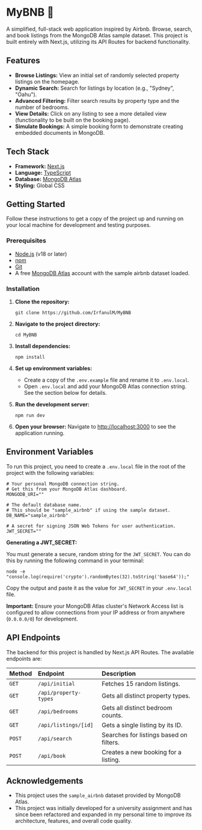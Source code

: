 # MyBNB 🏡

A simplified, full-stack web application inspired by Airbnb. Browse, search, and book listings from the MongoDB Atlas sample dataset. This project is built entirely with Next.js, utilizing its API Routes for backend functionality.




## Features
* **Browse Listings:** View an initial set of randomly selected property listings on the homepage.
* **Dynamic Search:** Search for listings by location (e.g., "Sydney", "Oahu").
* **Advanced Filtering:** Filter search results by property type and the number of bedrooms.
* **View Details:** Click on any listing to see a more detailed view (functionality to be built on the booking page).
* **Simulate Bookings:** A simple booking form to demonstrate creating embedded documents in MongoDB.


## Tech Stack
* **Framework:** [Next.js](https://nextjs.org/)
* **Language:** [TypeScript](https://www.typescriptlang.org/)
* **Database:** [MongoDB Atlas](https://www.mongodb.com/atlas)
* **Styling:** Global CSS


## Getting Started
Follow these instructions to get a copy of the project up and running on your local machine for development and testing purposes.

### Prerequisites
* [Node.js](https://nodejs.org/en/) (v18 or later)
* [npm](https://www.npmjs.com/)
* [Git](https://git-scm.com/)
* A free [MongoDB Atlas](https://www.mongodb.com/cloud/atlas/register) account with the sample airbnb dataset loaded.

### Installation
1.  **Clone the repository:**

        git clone https://github.com/IrfanulM/MyBNB

2.  **Navigate to the project directory:**
    
        cd MyBNB

3.  **Install dependencies:**
    
        npm install

4.  **Set up environment variables:**
    * Create a copy of the `.env.example` file and rename it to `.env.local`.
    * Open `.env.local` and add your MongoDB Atlas connection string. See the section below for details.

5.  **Run the development server:**
    
        npm run dev

6.  **Open your browser:** Navigate to [http://localhost:3000](http://localhost:3000) to see the application running.

## Environment Variables

To run this project, you need to create a `.env.local` file in the root of the project with the following variables:

    # Your personal MongoDB connection string.
    # Get this from your MongoDB Atlas dashboard.
    MONGODB_URI=""

    # The default database name.
    # This should be "sample_airbnb" if using the sample dataset.
    DB_NAME="sample_airbnb"

    # A secret for signing JSON Web Tokens for user authentication.
    JWT_SECRET=""

**Generating a JWT_SECRET:**

You must generate a secure, random string for the `JWT_SECRET`. You can do this by running the following command in your terminal:

    node -e "console.log(require('crypto').randomBytes(32).toString('base64'));"

Copy the output and paste it as the value for `JWT_SECRET` in your `.env.local` file.

**Important:** Ensure your MongoDB Atlas cluster's Network Access list is configured to allow connections from your IP address or from anywhere (`0.0.0.0/0`) for development.


## API Endpoints
The backend for this project is handled by Next.js API Routes. The available endpoints are:

| Method | Endpoint               | Description                               |
| :----- | :--------------------- | :---------------------------------------- |
| `GET`    | `/api/initial`         | Fetches 15 random listings.               |
| `GET`    | `/api/property-types`  | Gets all distinct property types.         |
| `GET`    | `/api/bedrooms`        | Gets all distinct bedroom counts.         |
| `GET`    | `/api/listings/[id]`   | Gets a single listing by its ID.          |
| `POST`   | `/api/search`          | Searches for listings based on filters.   |
| `POST`   | `/api/book`            | Creates a new booking for a listing.      |



## Acknowledgements
* This project uses the `sample_airbnb` dataset provided by MongoDB Atlas.
* This project was initially developed for a university assignment and has since been refactored and expanded in my personal time to improve its architecture, features, and overall code quality.